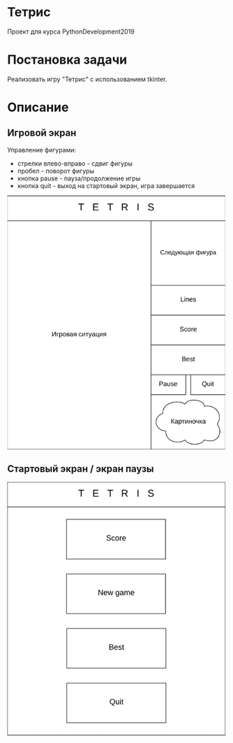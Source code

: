 # Тетрис
Проект для курса PythonDevelopment2019

# Постановка задачи
Реализовать игру "Тетрис" с использованием tkinter.

# Описание
## Игровой экран

Управление фигурами:
*  стрелки влево-вправо - сдвиг фигуры
*  пробел - поворот фигуры
*  кнопка pause - пауза/продолжение игры
*  кнопка quit - выход на стартовый экран, игра завершается
<p align="left">
  <img src=game.jpg width="500" title="game interface">
</p>

## Стартовый экран / экран паузы
<p align="left">
  <img src=start.jpg width="500" title="start interface">
</p>
